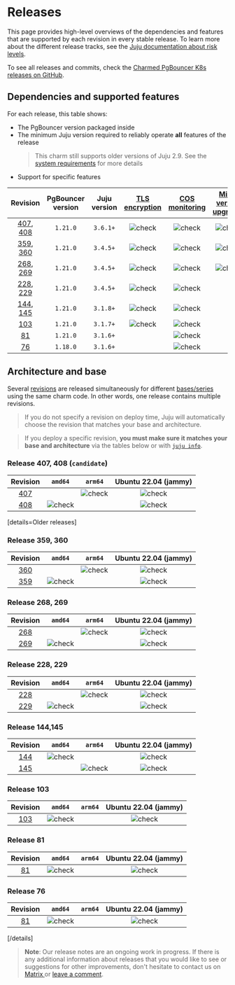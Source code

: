 # Releases

This page provides high-level overviews of the dependencies and features that are supported by each revision in every stable release. To learn more about the different release tracks, see the [Juju documentation about risk levels](https://juju.is/docs/juju/channel?#heading--risk).

To see all releases and commits, check the [Charmed PgBouncer K8s releases on GitHub](https://github.com/canonical/pgbouncer-k8s-operator/releases).

## Dependencies and supported features

For each release, this table shows:

* The PgBouncer version packaged inside
* The minimum Juju version required to reliably operate **all** features of the release
  > This charm still supports older versions of Juju 2.9. See the [system requirements](/t/12263) for more details
* Support for specific features

| Revision | PgBouncer version | Juju version | [TLS encryption](/t/12259) | [COS monitoring](/t/12279) |  [Minor version upgrades](/t/12270) |
|:---:|:---:|:---:|:---:|:---:|:---:|
|[407], [408]| `1.21.0` | `3.6.1+` | ![check] | ![check] | ![check]
|[359], [360]| `1.21.0` | `3.4.5+` | ![check] | ![check] | ![check]
|[268], [269]| `1.21.0` | `3.4.5+` | ![check] | ![check] | ![check]
|[228], [229]| `1.21.0` | `3.4.5+` | ![check] | ![check] |
|[144], [145]| `1.21.0` | `3.1.8+` | ![check] | ![check] |
|[103] | `1.21.0` | `3.1.7+` | ![check] | ![check] |
|[81] | `1.21.0` | `3.1.6+` |  |  ![check] |
|[76] | `1.18.0` | `3.1.6+` |  | ![check]  |

## Architecture and base

Several [revisions](https://juju.is/docs/sdk/revision) are released simultaneously for different [bases/series](https://juju.is/docs/juju/base) using the same charm code. In other words, one release contains multiple revisions.

> If you do not specify a revision on deploy time, Juju will automatically choose the revision that matches your base and architecture.

> If you deploy a specific revision, **you must make sure it matches your base and architecture** via the tables below or with [`juju info`](https://juju.is/docs/juju/juju-info).

### Release 407, 408 (`candidate`)
| Revision | `amd64` | `arm64` |  Ubuntu 22.04 (jammy)
|:-----:|:--------:|:--------:|:-----:|
| [407] |          | ![check] | ![check] |
| [408] | ![check] |          | ![check] |

[details=Older releases]
### Release 359, 360 
| Revision | `amd64` | `arm64` |  Ubuntu 22.04 (jammy)
|:-----:|:--------:|:--------:|:-----:|
| [360] |          | ![check] | ![check] |
| [359] | ![check] |          | ![check] |

### Release 268, 269 
| Revision | `amd64` | `arm64` |  Ubuntu 22.04 (jammy)
|:-----:|:--------:|:--------:|:-----:|
| [268] |          | ![check] | ![check] |
| [269] | ![check] |          | ![check] |

### Release 228, 229 
| Revision | `amd64` | `arm64` |  Ubuntu 22.04 (jammy)
|:-----:|:--------:|:--------:|:-----:|
| [228] |          | ![check] | ![check] |
| [229] | ![check] |  | ![check] |

### Release 144,145

| Revision | `amd64` | `arm64` |  Ubuntu 22.04 (jammy)
|:-----:|:--------:|:--------:|:-----:|
| [144] | ![check] |  | ![check] |
| [145] |  | ![check] | ![check] |

### Release 103

| Revision | `amd64` | `arm64` |  Ubuntu 22.04 (jammy)
|:-----:|:--------:|:--------:|:-----:|
| [103] | ![check] |  | ![check] |

### Release 81

| Revision | `amd64` | `arm64` |  Ubuntu 22.04 (jammy)
|:-----:|:--------:|:--------:|:-----:|
| [81] | ![check] |  | ![check] |

### Release 76

| Revision | `amd64` | `arm64` |  Ubuntu 22.04 (jammy)
|:-----:|:--------:|:--------:|:-----:|
| [81] | ![check] |  | ![check] |

[/details]


>**Note**: Our release notes are an ongoing work in progress. If there is any additional information about releases that you would like to see or suggestions for other improvements, don't hesitate to contact us on [Matrix ](https://matrix.to/#/#charmhub-data-platform:ubuntu.com) or [leave a comment](https://discourse.charmhub.io/t/pgbouncer-k8s-reference-release-notes/12261).


<!--LINKS-->

[407]: https://github.com/canonical/pgbouncer-k8s-operator/releases/tag/rev407
[408]: https://github.com/canonical/pgbouncer-k8s-operator/releases/tag/rev407

[360]: https://github.com/canonical/pgbouncer-k8s-operator/releases/tag/rev359
[359]: https://github.com/canonical/pgbouncer-k8s-operator/releases/tag/rev359

[268]: https://github.com/canonical/pgbouncer-k8s-operator/releases/tag/rev268
[269]: https://github.com/canonical/pgbouncer-k8s-operator/releases/tag/rev268

[228]: https://github.com/canonical/pgbouncer-k8s-operator/releases/tag/rev228
[229]: https://github.com/canonical/pgbouncer-k8s-operator/releases/tag/rev228

[144]: https://github.com/canonical/pgbouncer-k8s-operator/releases/tag/rev144
[145]: https://github.com/canonical/pgbouncer-k8s-operator/releases/tag/rev144

[103]: https://github.com/canonical/pgbouncer-k8s-operator/releases/tag/rev103
[81]: https://github.com/canonical/pgbouncer-k8s-operator/releases/tag/rev81
[76]: https://github.com/canonical/pgbouncer-k8s-operator/releases/tag/rev76
<!-- BADGES -->
[check]: https://img.icons8.com/color/20/checkmark--v1.png